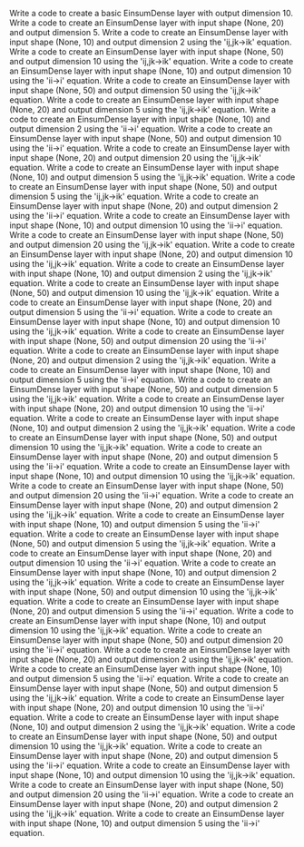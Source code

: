 Write a code to create a basic EinsumDense layer with output dimension 10.
Write a code to create an EinsumDense layer with input shape (None, 20) and output dimension 5.
Write a code to create an EinsumDense layer with input shape (None, 10) and output dimension 2 using the 'ij,jk->ik' equation.
Write a code to create an EinsumDense layer with input shape (None, 50) and output dimension 10 using the 'ij,jk->ik' equation.
Write a code to create an EinsumDense layer with input shape (None, 10) and output dimension 10 using the 'ii->i' equation.
Write a code to create an EinsumDense layer with input shape (None, 50) and output dimension 50 using the 'ij,jk->ik' equation.
Write a code to create an EinsumDense layer with input shape (None, 20) and output dimension 5 using the 'ij,jk->ik' equation.
Write a code to create an EinsumDense layer with input shape (None, 10) and output dimension 2 using the 'ii->i' equation.
Write a code to create an EinsumDense layer with input shape (None, 50) and output dimension 10 using the 'ii->i' equation.
Write a code to create an EinsumDense layer with input shape (None, 20) and output dimension 20 using the 'ij,jk->ik' equation.
Write a code to create an EinsumDense layer with input shape (None, 10) and output dimension 5 using the 'ij,jk->ik' equation.
Write a code to create an EinsumDense layer with input shape (None, 50) and output dimension 5 using the 'ij,jk->ik' equation.
Write a code to create an EinsumDense layer with input shape (None, 20) and output dimension 2 using the 'ii->i' equation.
Write a code to create an EinsumDense layer with input shape (None, 10) and output dimension 10 using the 'ii->i' equation.
Write a code to create an EinsumDense layer with input shape (None, 50) and output dimension 20 using the 'ij,jk->ik' equation.
Write a code to create an EinsumDense layer with input shape (None, 20) and output dimension 10 using the 'ij,jk->ik' equation.
Write a code to create an EinsumDense layer with input shape (None, 10) and output dimension 2 using the 'ij,jk->ik' equation.
Write a code to create an EinsumDense layer with input shape (None, 50) and output dimension 10 using the 'ij,jk->ik' equation.
Write a code to create an EinsumDense layer with input shape (None, 20) and output dimension 5 using the 'ii->i' equation.
Write a code to create an EinsumDense layer with input shape (None, 10) and output dimension 10 using the 'ij,jk->ik' equation.
Write a code to create an EinsumDense layer with input shape (None, 50) and output dimension 20 using the 'ii->i' equation.
Write a code to create an EinsumDense layer with input shape (None, 20) and output dimension 2 using the 'ij,jk->ik' equation.
Write a code to create an EinsumDense layer with input shape (None, 10) and output dimension 5 using the 'ii->i' equation.
Write a code to create an EinsumDense layer with input shape (None, 50) and output dimension 5 using the 'ij,jk->ik' equation.
Write a code to create an EinsumDense layer with input shape (None, 20) and output dimension 10 using the 'ii->i' equation.
Write a code to create an EinsumDense layer with input shape (None, 10) and output dimension 2 using the 'ij,jk->ik' equation.
Write a code to create an EinsumDense layer with input shape (None, 50) and output dimension 10 using the 'ij,jk->ik' equation.
Write a code to create an EinsumDense layer with input shape (None, 20) and output dimension 5 using the 'ii->i' equation.
Write a code to create an EinsumDense layer with input shape (None, 10) and output dimension 10 using the 'ij,jk->ik' equation.
Write a code to create an EinsumDense layer with input shape (None, 50) and output dimension 20 using the 'ii->i' equation.
Write a code to create an EinsumDense layer with input shape (None, 20) and output dimension 2 using the 'ij,jk->ik' equation.
Write a code to create an EinsumDense layer with input shape (None, 10) and output dimension 5 using the 'ii->i' equation.
Write a code to create an EinsumDense layer with input shape (None, 50) and output dimension 5 using the 'ij,jk->ik' equation.
Write a code to create an EinsumDense layer with input shape (None, 20) and output dimension 10 using the 'ii->i' equation.
Write a code to create an EinsumDense layer with input shape (None, 10) and output dimension 2 using the 'ij,jk->ik' equation.
Write a code to create an EinsumDense layer with input shape (None, 50) and output dimension 10 using the 'ij,jk->ik' equation.
Write a code to create an EinsumDense layer with input shape (None, 20) and output dimension 5 using the 'ii->i' equation.
Write a code to create an EinsumDense layer with input shape (None, 10) and output dimension 10 using the 'ij,jk->ik' equation.
Write a code to create an EinsumDense layer with input shape (None, 50) and output dimension 20 using the 'ii->i' equation.
Write a code to create an EinsumDense layer with input shape (None, 20) and output dimension 2 using the 'ij,jk->ik' equation.
Write a code to create an EinsumDense layer with input shape (None, 10) and output dimension 5 using the 'ii->i' equation.
Write a code to create an EinsumDense layer with input shape (None, 50) and output dimension 5 using the 'ij,jk->ik' equation.
Write a code to create an EinsumDense layer with input shape (None, 20) and output dimension 10 using the 'ii->i' equation.
Write a code to create an EinsumDense layer with input shape (None, 10) and output dimension 2 using the 'ij,jk->ik' equation.
Write a code to create an EinsumDense layer with input shape (None, 50) and output dimension 10 using the 'ij,jk->ik' equation.
Write a code to create an EinsumDense layer with input shape (None, 20) and output dimension 5 using the 'ii->i' equation.
Write a code to create an EinsumDense layer with input shape (None, 10) and output dimension 10 using the 'ij,jk->ik' equation.
Write a code to create an EinsumDense layer with input shape (None, 50) and output dimension 20 using the 'ii->i' equation.
Write a code to create an EinsumDense layer with input shape (None, 20) and output dimension 2 using the 'ij,jk->ik' equation.
Write a code to create an EinsumDense layer with input shape (None, 10) and output dimension 5 using the 'ii->i' equation.